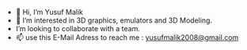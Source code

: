 - 👋 Hi, I’m Yusuf Malik
- 👀 I’m interested in 3D graphics, emulators and 3D Modeling.
- I’m looking to collaborate with a team.
- 📫 use this E-Mail Adress to reach me : yusufmalik2008@gmail.com
